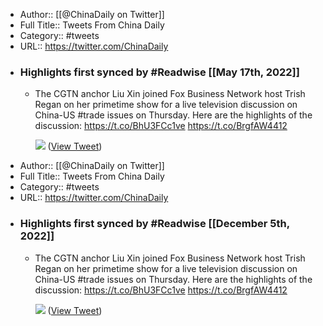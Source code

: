 - Author:: [[@ChinaDaily on Twitter]]
- Full Title:: Tweets From China Daily
- Category:: #tweets
- URL:: https://twitter.com/ChinaDaily
- ### Highlights first synced by #Readwise [[May 17th, 2022]]
    - The CGTN anchor Liu Xin joined Fox Business Network host Trish Regan on her primetime show for a live television discussion on China-US #trade issues on Thursday. Here are the highlights of the discussion: https://t.co/BhU3FCc1ve https://t.co/BrgfAW4412
      
      ![](https://pbs.twimg.com/media/D7y7YO9WwAoE_c0.jpg) ([View Tweet](https://twitter.com/ChinaDaily/status/1133987232736514048))
- Author:: [[@ChinaDaily on Twitter]]
- Full Title:: Tweets From China Daily
- Category:: #tweets
- URL:: https://twitter.com/ChinaDaily
- ### Highlights first synced by #Readwise [[December 5th, 2022]]
    - The CGTN anchor Liu Xin joined Fox Business Network host Trish Regan on her primetime show for a live television discussion on China-US #trade issues on Thursday. Here are the highlights of the discussion: https://t.co/BhU3FCc1ve https://t.co/BrgfAW4412
      
      ![](https://pbs.twimg.com/media/D7y7YO9WwAoE_c0.jpg) ([View Tweet](https://twitter.com/ChinaDaily/status/1133987232736514048))
